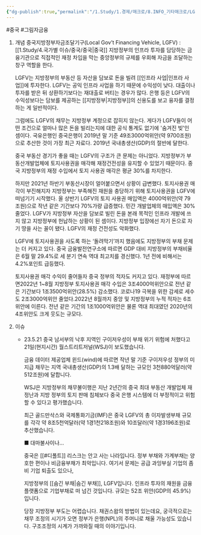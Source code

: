 ```yaml
---
{"dg-publish":true,"permalink":"/1.Study/1.경제/매크로/8.INFO_기타매크로/LGFV/","created":"2024-11-20T21:02:26.857+09:00","updated":"2025-06-03T20:07:19.578+09:00"}
---
```


#중국 #그림자금융



1. 개념
	중국지방정부자금조달기구(Local Gov’t Financing Vehicle, LGFV) : [[1.Study/4.국가별 이슈/중국/중국\|중국]] 지방정부의 인프라 투자를 담당하는 금융기관으로 직접적인 재정 차입을 막는 중앙정부의 규제를 우회해 자금을 조달하는 창구 역할을 한다.  
	
	LGFV는 지방정부의 부동산 등 자산을 담보로 돈을 빌려 [[인프라 사업\|인프라 사업]]에 투자한다. LGFV는 공익 인프라 사업을 하기 때문에 수익성이 낮다. 대출이나 투자를 받은 뒤 상환하기보다는 재대출로 버티는 경우가 많다. 은행 등은 LGFV의 수익성보다는 담보를 제공하는 [[지방정부\|지방정부]]의 신용도를 보고 융자를 결정하는 게 일반적이다.  
	  
	그럼에도 LGFV의 채무는 지방정부 계정으로 잡히지 않는다. 게다가 LGFV들이 어떤 조건으로 얼마나 많은 돈을 빌리는지에 대한 공식 통계도 없기에 '숨겨진 빚'인 셈이다. 국유은행인 중국은행이 2019년 말 기준 49조3000억위안(약 9700조원)으로 추산한 것이 가장 최근 자료다. 2019년 국내총생산(GDP)의 절반에 달한다.  
	  
	중국 부동산 경기가 좋을 때는 LGFV의 구조가 큰 문제는 아니었다. 지방정부가 부동산개발업체에 토지사용권을 매각해 재정건전성을 유지할 수 있었기 때문이다. 중국 지방정부의 재정 수입에서 토지 사용권 매각은 평균 30%를 차지한다.  
	  
	하지만 2021년 하반기 부동산시장이 얼어붙으면서 상황이 급변했다. 토지사용권 매각이 부진해지자 지방정부는 부족해진 재원을 충당하기 위해 토지사용권을 LGFV에 떠넘기기 시작했다. 올 상반기 LGFV의 토지 사용권 매입액은 4000억위안(약 79조원)으로 작년 같은 기간보다 70%가량 급증했다. 민간 개발업체의 매입액은 30% 줄었다. LGFV가 지방정부 자산을 담보로 빌린 돈을 본래 목적인 인프라 개발에 쓰지 않고 지방정부에 헌납하는 상황이 된 셈이다. 지방정부 입장에선 자기 돈으로 자기 땅을 사는 꼴이 됐다. LGFV의 재정 건전성도 악화했다.  
	  
	LGFV에 토지사용권을 사도록 하는 ‘돌려막기’까지 했음에도 지방정부의 부채 문제는 더 커지고 있다. 중국 금융발전연구소에 따르면 GDP 대비 지방정부의 부채비율은 6월 말 29.4%로 세 분기 연속 역대 최고치를 경신했다. 1년 전에 비해서는 4.2%포인트 급등했다.  
	  
	토지사용권 매각 수익이 줄어들자 중국 정부의 적자도 커지고 있다. 재정부에 따르면2022년 1~8월 지방정부 토지사용권 매각 수입은 3조4000억위안으로 전년 같은 기간보다 1조3500억위안(28.5%) 감소했다. 코로나19 극복을 위한 감세로 세수도 2조3000억위안 줄었다.2022년 8월까지 중앙 및 지방정부의 누적 적자는 6조위안에 이른다. 전년 같은 기간의 1조1000억위안은 물론 역대 최대였던 2020년의 4조위안도 크게 웃도는 규모다.


1. 이슈
	- 23.5.21
		중국 남서부의 낙후 지역인 구이저우성이 부채 위기 위험에 처했다고 21일(현지시간) 월스트리트저널(WSJ)이 보도했습니다.
		
		금융 데이터 제공업체 윈드(wind)에 따르면 작년 말 기준 구이저우성 정부의 미지급 채무는 지역 국내총생산(GDP)의 1.3배 달하는 규모인 3천880억달러(약 512조원)에 달합니다.
	
		WSJ은 지방정부의 채무불이행은 지난 2년간의 중국 최대 부동산 개발업체 재정난과 지방 정부의 토지 판매 침체보다 중국 은행 시스템에 더 부정적이고 위험할 수 있다고 평가했습니다.
		
		최근 골드만삭스와 국제통화기금(IMF)은 중국 LGFV의 총 이자발생부채 규모를 각각 약 8조5천억달러(약 1경1천218조원)와 10조달러(약 1경3196조원)로 추산했습니다.
		
		■ 대마불사이나...
		
		중국은 [[#디폴트]] 리스크는 안고 사는 나라입니다. 정부 부채와 가계부채는 양호한 편이나 비금융부채가 최악입니다. 여기서 문제는 공급 과잉부실 기업의 좀비 기업 퇴출도 있으나,
		
		지방정부의 [[숨긴 부채\|숨긴 부채]], LGFV입니다. 인프라 투자의 재원을 금융 플랫폼으로 기업부채로 떠 넘긴 것입니다. 규모는 52조 위안(GDP의 45.9%)입니다.
		
		당장 지방정부 부도는 어렵습니다. 채권스왑의 방법이 있는데요, 궁극적으로는 채무 조정의 시기가 오면 정부가 은행(NPL)의 주머니로 채울 가능성도 있습니다. 구조조정의 시계가 가까와질 때의 이야기입니다.
